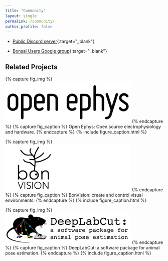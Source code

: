 ```yaml
---
title: "Community"
layout: single
permalink: /community/
author_profile: false
---
```


 * [Public Discord server](https://discord.gg/Cp8ZfQ9ytp){:target="_blank"}

 * [Bonsai Users Google group](https://groups.google.com/forum/#!forum/bonsai-users){:target="_blank"}

## Related Projects

{% capture fig_img %}
[![Open Ephys](/assets/images/logo-oe.png)](https://open-ephys.org/)
{% endcapture %}
{% capture fig_caption %}
Open Ephys: Open source electrophysiology and hardware.
{% endcapture %}
{% include figure_caption.html %}

{% capture fig_img %}
[![BonVision](/assets/images/logo-bonvision.png)](https://bonvision.github.io/)
{% endcapture %}
{% capture fig_caption %}
BonVision: create and control visual environments.
{% endcapture %}
{% include figure_caption.html %}

{% capture fig_img %}
[![DeepLabCut](/assets/images/logo-dlc.png)](http://www.mousemotorlab.org/deeplabcut)
{% endcapture %}
{% capture fig_caption %}
DeepLabCut: a software package for animal pose estimation.
{% endcapture %}
{% include figure_caption.html %}
